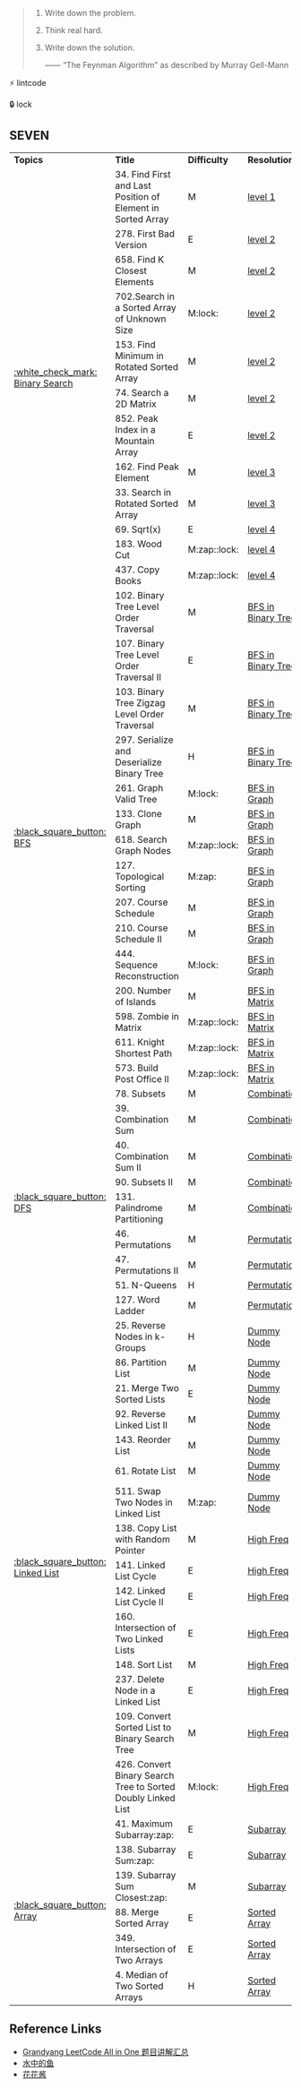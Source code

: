 > 1. Write down the problem.
> 2. Think real hard.
> 3. Write down the solution.
> 
>       —— “The Feynman Algorithm” as described by Murray Gell-Mann

:zap:   lintcode

:lock:  lock

SEVEN
------


<table>
<tr>
    <td><b>Topics</b></td>
    <td><b>Title</b></td>
    <td><b>Difficulty</b></td>
    <td><b>Resolution</b></td>
    <td><b>Day</b></td>
</tr>

<tr>
    <td rowspan="12"> <a href="https://github.com/Vida42/Leetcode/blob/master/Note/2_Binary_Search.md"> :white_check_mark: Binary Search </a> </td>
    <td>34. Find First and Last Position of Element in Sorted Array</td>
    <td>M</td>
    <td><a href="https://github.com/Vida42/Leetcode/blob/master/Warehouse/034._Find_First_and_Last_Position_of_Element_in_Sorted_Array.md">level 1</a></td>
    <td>10/6/20</td>
</tr>
<tr>
    <td>278. First Bad Version</td>
    <td>E</td>
    <td><a href="https://github.com/Vida42/Leetcode/blob/master/Warehouse/278._First_Bad_Version.md">level 2</a></td>
    <td>10/6/20</td>
</tr>
<tr>
    <td>658. Find K Closest Elements</td>
    <td>M</td>
    <td><a href="https://github.com/Vida42/Leetcode/blob/master/Warehouse/658._Find_K_Closest_Elements.md">level 2</a></td>
    <td>10/6/20</td>
</tr>
<tr>
    <td>702.Search in a Sorted Array of Unknown Size</td>
    <td>M:lock:</td>
    <td><a href="https://github.com/Vida42/Leetcode/blob/master/Warehouse/702.Search_in_a_Sorted_Array_of_Unknown_Size.md">level 2</a></td>
    <td>10/6/20</td>
</tr>
<tr>
    <td>153. Find Minimum in Rotated Sorted Array</td>
    <td>M</td>
    <td><a href="https://github.com/Vida42/Leetcode/blob/master/Warehouse/153._Find_Minimum_in_Rotated_Sorted_Array.md">level 2</a></td>
    <td>10/7/20</td>
</tr>
<tr>
    <td>74. Search a 2D Matrix</td>
    <td>M</td>
    <td><a href="https://github.com/Vida42/Leetcode/blob/master/Warehouse/074._Search_a_2D_Matrix.md">level 2</a></td>
    <td>10/7/20</td>
</tr>
<tr>
    <td>852. Peak Index in a Mountain Array</td>
    <td>E</td>
    <td><a href="https://github.com/Vida42/Leetcode/blob/master/Warehouse/852._Peak_Index_in_a_Mountain_Array.md">level 2</a></td>
    <td>10/6/20</td>
</tr>
<tr>
    <td>162. Find Peak Element</td>
    <td>M</td>
    <td><a href="https://github.com/Vida42/Leetcode/blob/master/Warehouse/162._Find_Peak_Element.md">level 3</a></td>
    <td>10/7/20</td>
</tr>
<tr>
    <td>33. Search in Rotated Sorted Array</td>
    <td>M</td>
    <td><a href="https://github.com/Vida42/Leetcode/blob/master/Warehouse/033._Search_in_Rotated_Sorted_Array.md">level 3</a></td>
    <td>10/7/20</td>
</tr>
<tr>
    <td>69. Sqrt(x)</td>
    <td>E</td>
    <td><a href="https://github.com/Vida42/Leetcode/blob/master/Warehouse/069._Sqrt(x).md">level 4</a></td>
    <td>10/7/20</td>
</tr>
<tr>
    <td>183. Wood Cut</td>
    <td>M:zap::lock:</td>
    <td><a href="https://github.com/Vida42/Leetcode/blob/master/Warehouse/.md">level 4</a></td>
    <td>X.T.X</td>
</tr>
<tr>
    <td>437. Copy Books</td>
    <td>M:zap::lock:</td>
    <td><a href="https://github.com/Vida42/Leetcode/blob/master/Warehouse/.md">level 4</a></td>
    <td>X.T.X</td>
</tr>
<tr>
    <td rowspan="15"> <a href="https://github.com/Vida42/Leetcode/blob/master/Note/19s_BFS.md"> :black_square_button: BFS </a> </td>
    <td>102. Binary Tree Level Order Traversal</td>
    <td>M</td>
    <td><a href="https://github.com/Vida42/Leetcode/blob/master/Warehouse/102._Binary_Tree_Level_Order_Traversal.md">BFS in Binary Tree</a></td>
    <td>10/8/20</td>
</tr>
<tr>
    <td>107. Binary Tree Level Order Traversal II</td>
    <td>E</td>
    <td><a href="https://github.com/Vida42/Leetcode/blob/master/Warehouse/107._Binary_Tree_Level_Order_Traversal_II.md">BFS in Binary Tree</a></td>
    <td>10/9/20</td>
</tr>
<tr>
    <td>103. Binary Tree Zigzag Level Order Traversal</td>
    <td>M</td>
    <td><a href="https://github.com/Vida42/Leetcode/blob/master/Warehouse/103._Binary_Tree_Zigzag_Level_Order_Traversal.md">BFS in Binary Tree</a></td>
    <td>10/9/20</td>
</tr>
<tr>
    <td>297. Serialize and Deserialize Binary Tree</td>
    <td>H</td>
    <td><a href="https://github.com/Vida42/Leetcode/blob/master/Warehouse/297._Serialize_and_Deserialize_Binary_Tree.md">BFS in Binary Tree</a></td>
    <td>10/9/20</td>
</tr>
<tr>
    <td>261. Graph Valid Tree</td>
    <td>M:lock:</td>
    <td><a href="https://github.com/Vida42/Leetcode/blob/master/Warehouse/261._Graph_Valid_Tree.md">BFS in Graph</a></td>
    <td>10/9/20</td>
</tr>
<tr>
    <td>133. Clone Graph</td>
    <td>M</td>
    <td><a href="https://github.com/Vida42/Leetcode/blob/master/Warehouse/133._Clone_Graph.md">BFS in Graph</a></td>
    <td>10/9/20</td>
</tr>
<tr>
    <td>618. Search Graph Nodes</td>
    <td>M:zap::lock:</td>
    <td><a href="https://github.com/Vida42/Leetcode/blob/master/Warehouse/L618._Search_Graph_Nodes.md">BFS in Graph</a></td>
    <td>19.11.7</td>
</tr>
<tr>
    <td>127. Topological Sorting</td>
    <td>M:zap:</td>
    <td><a href="https://github.com/Vida42/Leetcode/blob/master/Warehouse/L127._Topological_Sorting.md">BFS in Graph</a></td>
    <td>19.11.7</td>
</tr>
<tr>
    <td>207. Course Schedule</td>
    <td>M</td>
    <td><a href="https://github.com/Vida42/Leetcode/blob/master/Warehouse/207._Course_Schedule.md">BFS in Graph</a></td>
    <td>10/9/20</td>
</tr>
<tr>
    <td>210. Course Schedule II</td>
    <td>M</td>
    <td><a href="https://github.com/Vida42/Leetcode/blob/master/Warehouse/210._Course_Schedule_II.md">BFS in Graph</a></td>
    <td>10/9/20</td>
</tr>
<tr>
    <td>444. Sequence Reconstruction</td>
    <td>M:lock:</td>
    <td><a href="https://github.com/Vida42/Leetcode/blob/master/Warehouse/444._Sequence_Reconstruction.md">BFS in Graph</a></td>
    <td>10/9/20</td>
</tr>
<tr>
    <td>200. Number of Islands</td>
    <td>M</td>
    <td><a href="https://github.com/Vida42/Leetcode/blob/master/Warehouse/200._Number_of_Islands.md">BFS in Matrix</a></td>
    <td>19.11.10</td>
</tr>
<tr>
    <td>598. Zombie in Matrix</td>
    <td>M:zap::lock:</td>
    <td><a href="https://github.com/Vida42/Leetcode/blob/master/Warehouse/L598._Zombie_in_Matrix.md">BFS in Matrix</a></td>
    <td>19.11.10</td>
</tr>
<tr>
    <td>611. Knight Shortest Path</td>
    <td>M:zap::lock:</td>
    <td><a href="https://github.com/Vida42/Leetcode/blob/master/Warehouse/.md">BFS in Matrix</a></td>
    <td>X.T.X</td>
</tr>
<tr>
    <td>573. Build Post Office II</td>
    <td>M:zap::lock:</td>
    <td><a href="https://github.com/Vida42/Leetcode/blob/master/Warehouse/.md">BFS in Matrix</a></td>
    <td>X.X.X</td>
</tr>
<tr>
    <td rowspan="9"> <a href="https://github.com/Vida42/Leetcode/blob/master/Note/19s_DFS.md"> :black_square_button: DFS </a> </td>
    <td>78. Subsets</td>
    <td>M</td>
    <td><a href="https://github.com/Vida42/Leetcode/blob/master/Warehouse/078._Subsets.md">Combination</a></td>
    <td>19.11.11</td>
</tr>
<tr>
    <td>39. Combination Sum</td>
    <td>M</td>
    <td><a href="https://github.com/Vida42/Leetcode/blob/master/Warehouse/039._Combination_Sum.md">Combination</a></td>
    <td>19.11.11</td>
</tr>
<tr>
    <td>40. Combination Sum II</td>
    <td>M</td>
    <td><a href="https://github.com/Vida42/Leetcode/blob/master/Warehouse/040._Combination_Sum_II.md">Combination</a></td>
    <td>19.11.11</td>
</tr>
<tr>
    <td>90. Subsets II</td>
    <td>M</td>
    <td><a href="https://github.com/Vida42/Leetcode/blob/master/Warehouse/090._Subsets_II.md">Combination</a></td>
    <td>19.11.11</td>
</tr>
<tr>
    <td>131. Palindrome Partitioning</td>
    <td>M</td>
    <td><a href="https://github.com/Vida42/Leetcode/blob/master/Warehouse/131._Palindrome_Partitioning.md">Combination</a></td>
    <td>19.11.11</td>
</tr>
<tr>
    <td>46. Permutations</td>
    <td>M</td>
    <td><a href="https://github.com/Vida42/Leetcode/blob/master/Warehouse/046._Permutations.md">Permutation</a></td>
    <td>19.11.11</td>
</tr>
<tr>
    <td>47. Permutations II</td>
    <td>M</td>
    <td><a href="https://github.com/Vida42/Leetcode/blob/master/Warehouse/047._Permutations_II.md">Permutation</a></td>
    <td>19.11.11</td>
</tr>
<tr>
    <td>51. N-Queens</td>
    <td>H</td>
    <td><a href="https://github.com/Vida42/Leetcode/blob/master/Warehouse/051._N-Queens.md">Permutation</a></td>
    <td>19.11.14</td>
</tr>
<tr>
    <td>127. Word Ladder</td>
    <td>M</td>
    <td><a href="https://github.com/Vida42/Leetcode/blob/master/Warehouse/127._Word_Ladder.md">Permutation</a></td>
    <td>19.11.21</td>
</tr>
<tr>
    <td rowspan="15"> <a href="https://github.com/Vida42/Leetcode/blob/master/Note/19s_Binary_Search.md"> :black_square_button: Linked List </a> </td>
    <td>25. Reverse Nodes in k-Groups</td>
    <td>H</td>
    <td><a href="https://github.com/Vida42/Leetcode/blob/master/Warehouse/025._Reverse_Nodes_in_k-Groups.md">Dummy Node</a></td>
    <td>20.5.16</td>
</tr>
<tr>
    <td>86. Partition List</td>
    <td>M</td>
    <td><a href="https://github.com/Vida42/Leetcode/blob/master/Warehouse/086._Partition_List.md">Dummy Node</a></td>
    <td>20.5.</td>
</tr>
<tr>
    <td>21. Merge Two Sorted Lists</td>
    <td>E</td>
    <td><a href="https://github.com/Vida42/Leetcode/blob/master/Warehouse/021._Merge_Two_Sorted_Lists.md">Dummy Node</a></td>
    <td>20.5.</td>
</tr>
<tr>
    <td>92. Reverse Linked List II</td>
    <td>M</td>
    <td><a href="https://github.com/Vida42/Leetcode/blob/master/Warehouse/092._Reverse_Linked_List_II.md">Dummy Node</a></td>
    <td>20.5.</td>
</tr>
<tr>
    <td>143. Reorder List</td>
    <td>M</td>
    <td><a href="https://github.com/Vida42/Leetcode/blob/master/Warehouse/143._Reorder_List.md">Dummy Node</a></td>
    <td>20.5.</td>
</tr>
<tr>
    <td>61. Rotate List</td>
    <td>M</td>
    <td><a href="https://github.com/Vida42/Leetcode/blob/master/Warehouse/061._Rotate_List.md">Dummy Node</a></td>
    <td>20.5.</td>
</tr>
<tr>
    <td>511. Swap Two Nodes in Linked List</td>
    <td>M:zap:</td>
    <td><a href="https://github.com/Vida42/Leetcode/blob/master/Warehouse/L511._Swap_Two_Nodes_in_Linked_List.md">Dummy Node</a></td>
    <td>X.X.X</td>
</tr>
<tr>
    <td>138. Copy List with Random Pointer</td>
    <td>M</td>
    <td><a href="https://github.com/Vida42/Leetcode/blob/master/Warehouse/138._Copy_List_with_Random_Pointer.md">High Freq</a></td>
    <td>20.5.</td>
</tr>
<tr>
    <td>141. Linked List Cycle</td>
    <td>E</td>
    <td><a href="https://github.com/Vida42/Leetcode/blob/master/Warehouse/141._Linked_List_Cycle.md">High Freq</a></td>
    <td>20.5.17</td>
</tr>
<tr>
    <td>142. Linked List Cycle II</td>
    <td>E</td>
    <td><a href="https://github.com/Vida42/Leetcode/blob/master/Warehouse/142._Linked_List_Cycle_II.md">High Freq</a></td>
    <td>20.5.17</td>
</tr>
<tr>
    <td>160. Intersection of Two Linked Lists</td>
    <td>E</td>
    <td><a href="https://github.com/Vida42/Leetcode/blob/master/Warehouse/160._Intersection_of_Two_Linked_Lists.md">High Freq</a></td>
    <td>20.5.18</td>
</tr>
<tr>
    <td>148. Sort List</td>
    <td>M</td>
    <td><a href="https://github.com/Vida42/Leetcode/blob/master/Warehouse/148._Sort_List.md">High Freq</a></td>
    <td>20.5.</td>
</tr>
<tr>
    <td>237. Delete Node in a Linked List</td>
    <td>E</td>
    <td><a href="https://github.com/Vida42/Leetcode/blob/master/Warehouse/237._Delete_Node_in_a_Linked_List.md">High Freq</a></td>
    <td>20.5.</td>
</tr>
<tr>
    <td>109. Convert Sorted List to Binary Search Tree</td>
    <td>M</td>
    <td><a href="https://github.com/Vida42/Leetcode/blob/master/Warehouse/109._Convert_Sorted_List_to_Binary_Search_Tree.md">High Freq</a></td>
    <td>20.5.</td>
</tr>
<tr>
    <td>426. Convert Binary Search Tree to Sorted Doubly Linked List</td>
    <td>M:lock:</td>
    <td><a href="https://github.com/Vida42/Leetcode/blob/master/Warehouse/L426._Convert_Binary_Search_Tree_to_Sorted_Doubly_Linked_List.md">High Freq</a></td>
    <td>20.5.</td>
</tr>
<tr>
    <td rowspan="6"> <a href="https://github.com/Vida42/Leetcode/blob/master/Note/19s_Binary_Search.md"> :black_square_button: Array </a> </td>
    <td>41. Maximum Subarray:zap:</td>
    <td>E</td>
    <td><a href="https://github.com/Vida42/Leetcode/blob/master/Warehouse/L041._Maximum_Subarray.md">Subarray</a></td>
    <td>20.5.</td>
</tr>
<tr>
    <td>138. Subarray Sum:zap:</td>
    <td>E</td>
    <td><a href="https://github.com/Vida42/Leetcode/blob/master/Warehouse/L138._Subarray_Sum.md">Subarray</a></td>
    <td>20.5.</td>
</tr>
<tr>
    <td>139. Subarray Sum Closest:zap:</td>
    <td>M</td>
    <td><a href="https://github.com/Vida42/Leetcode/blob/master/Warehouse/L139._Subarray_Sum_Closest.md">Subarray</a></td>
    <td>20.5.</td>
</tr>
<tr>
    <td>88. Merge Sorted Array</td>
    <td>E</td>
    <td><a href="https://github.com/Vida42/Leetcode/blob/master/Warehouse/088._Merge_Sorted_Array.md">Sorted Array</a></td>
    <td>20.5.</td>
</tr>
<tr>
    <td>349. Intersection of Two Arrays</td>
    <td>E</td>
    <td><a href="https://github.com/Vida42/Leetcode/blob/master/Warehouse/349._Intersection_of_Two_Arrays.md">Sorted Array</a></td>
    <td>20.5.</td>
</tr>
<tr>
    <td>4. Median of Two Sorted Arrays</td>
    <td>H</td>
    <td><a href="https://github.com/Vida42/Leetcode/blob/master/Warehouse/004._Median_of_Two_Sorted_Arrays.md">Sorted Array</a></td>
    <td>20.5.</td>
</tr>



</table>




Reference Links
------

* [Grandyang LeetCode All in One 题目讲解汇总](https://www.cnblogs.com/grandyang/p/4606334.html)
* [水中的鱼](https://fisherlei.blogspot.com/)
* [花花酱](https://www.youtube.com/channel/UC5xDNEcvb1vgw3lE21Ack2Q)

